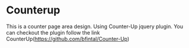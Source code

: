 # Counterup
This is a counter page area design. Using Counter-Up jquery plugin. You can checkout the plugin follow the link  
CounterUp(https://github.com/bfintal/Counter-Up)
